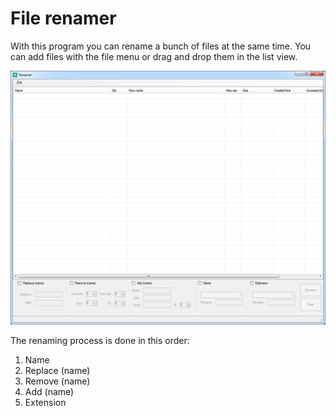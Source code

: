# File renamer

With this program you can rename a bunch of files at the same time. You can add files with the file menu or drag and drop them in the list view.

<p align="middle" ><img src="/images/renamer.png" alt="Renamer prog" width="800"></p>

The renaming process is done in this order:

1. Name
2. Replace (name)
3. Remove (name)
4. Add (name)
5. Extension
